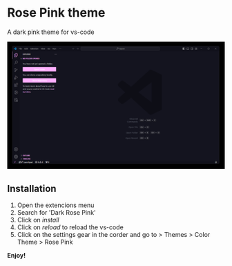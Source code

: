 # Rose Pink theme

A dark pink theme for vs-code

![Theme preview](https://github.com/DanPeregrineDev/rose-pink/blob/master/previews/1.png?raw=true)

## Installation

1. Open the extencions menu
2. Search for 'Dark Rose Pink'
3. Click on *install*
4. Click on *reload* to reload the vs-code
5. Click on the settings gear in the corder and go to > Themes > Color Theme > Rose Pink

**Enjoy!**
